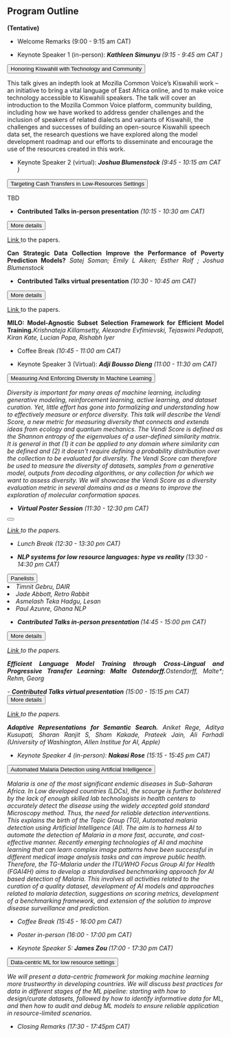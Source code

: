 
## Program Outline 
<b>(Tentative)</b> 

- Welcome Remarks (9:00 - 9:15 am CAT)

- <p>Keynote Speaker 1 (in-person): <i><b>	Kathleen Simunyu </b> (9:15 - 9:45 am CAT )</i></p>
<div>
<button type="button" class="collapsible"> Honoring Kiswahili with Technology and Community</button>
<div class="content">
  <p>This talk gives an indepth look at Mozilla Common Voice’s Kiswahili work – an initiative to bring a vital language of East Africa online, and to make voice technology accessible to Kiswahili speakers. The talk will cover an introduction to the Mozilla Common Voice platform, community building, including how we have worked to address gender challenges and the inclusion of speakers of related dialects and variants of Kiswahili, the challenges and successes of building an open-source Kiswahili speech data set, the research questions we have explored along the model development roadmap and our efforts to disseminate and encourage the use of the resources created in this work.      
 </p>
</div>
</div>

- <p>Keynote Speaker 2 (virtual): <i><b>Joshua Blumenstock</b> (9:45 - 10:15 am CAT )</i></p>
<div>
<button type="button" class="collapsible">Targeting Cash Transfers in Low-Resources Settings</button>
<div class="content">
  <p> TBD</p>
</div>
</div>


- <b>Contributed Talks in-person presentation</b><i> (10:15 - 10:30 am CAT)</i>
<div>
<button type="button" class="collapsible">More details</button>
<div class="content">
   <p align='justify'> <a href='https://pml4dc.github.io/iclr2023/papers.html'>Link </a> to the papers.</p>
  <p align='justify'> <b>Can Strategic Data Collection Improve the Performance of Poverty Prediction Models?</b> <i>  Satej Soman; Emily L Aiken; Esther Rolf ; Joshua Blumenstock </i></p>
</div>
</div>

- <b>Contributed Talks virtual presentation</b><i> (10:30 - 10:45 am CAT)</i>
<div>
<button type="button" class="collapsible">More details</button>
<div class="content">
   <p align='justify'> <a href='https://pml4dc.github.io/iclr2023/papers.html'>Link </a> to the papers.</p>
 <p align='justify'> <b>MILO: Model-Agnostic Subset Selection Framework for Efficient Model Training.</b><i>Krishnateja Killamsetty, Alexandre Evfimievski, Tejaswini Pedapati, Kiran Kate, Lucian Popa, Rishabh Iyer</i></p>
</div>
</div>


-  Coffee Break<i> (10:45 - 11:00 am CAT)</i>

- Keynote Speaker 3 (Virtual): <i><b>Adji Bousso Dieng</b><i> (11:00 - 11:30 am CAT)</i>
<div>
<button type="button" class="collapsible">Measuring And Enforcing Diversity In Machine Learning</button>
<div class="content">
  <p>     Diversity is important for many areas of machine learning, including generative modeling, reinforcement learning, active learning, and dataset curation. Yet, little effort has gone into formalizing and understanding how to effectively measure or enforce diversity. This talk will describe the Vendi Score, a new metric for measuring diversity that connects and extends ideas from ecology and quantum mechanics. The Vendi Score is defined as the Shannon entropy of the eigenvalues of a user-defined similarity matrix. It is general in that (1) it can be applied to any domain where similarity can be defined and (2) it doesn't require defining a probability distribution over the collection to be evaluated for diversity. The Vendi Score can therefore be used to measure the diversity of datasets, samples from a generative model, outputs from decoding algorithms, or any collection for which we want to assess diversity. We will showcase the Vendi Score as a diversity evaluation metric in several domains and as a means to improve the exploration of molecular conformation spaces.</p>
</div>
</div>


- <p><b>Virtual Poster Session</b><i> (11:30 - 12:30 pm CAT)</i></p>
<div>
<button type="button" class="collapsible"></button>
<div class="content">
 <p align='justify'> <a href='https://pml4dc.github.io/iclr2022/papers.html'>Link </a> to the papers.</p>
</div>
</div>

- Lunch Break <i> (12:30 - 13:30 pm CAT)</i>


- <p><b>NLP systems for low resource languages: hype vs reality </b><i>(13:30 - 14:30 pm CAT)</i></p>
<div>
<button type="button" class="collapsible">Panelists</button>
<div class="content">
    <li align='justify'> Timnit Gebru, <i>DAIR</i></li>
  <li align='justify'> Jade Abbott, <i>Retro Rabbit</i></li>
  <li align='justify'> Asmelash Teka Hadgu, <i>Lesan</i></li>
  <li align='justify'> Paul Azunre, <i>Ghana NLP</i></li>
</div>
</div>




- <b>Contributed Talks in-person presentation </b><i> (14:45 - 15:00 pm CAT)</i>
<div>
<button type="button" class="collapsible">More details</button>
<div class="content">
   <p align='justify'> <a href='https://pml4dc.github.io/iclr2023/papers.html'>Link </a> to the papers.</p>
 <p align='justify'> <b>Efficient Language Model Training through Cross-Lingual and Progressive Transfer Learning: Malte Ostendorff.</b><i>Ostendorff, Malte*; Rehm, Georg  </i></p>
</div>
</div>
- <b>Contributed Talks virtual presentation</b><i> (15:00 - 15:15 pm CAT)</i>
<div>
<button type="button" class="collapsible">More details</button>
<div class="content">
   <p align='justify'> <a href='https://pml4dc.github.io/iclr2023/papers.html'>Link </a> to the papers.</p>
  <p align='justify'> <b>Adaptive Representations for Semantic Search.</b> <i>  Aniket Rege, Aditya Kusupati, Sharan Ranjit S, Sham Kakade, Prateek Jain, Ali Farhadi (University of Washington, Allen Institue for AI, Apple)</i></p>
</div>
</div>
  

  
- Keynote Speaker 4 (in-person): <i><b>Nakasi Rose</b><i> (15:15 - 15:45 pm CAT)</i>
<div>
<button type="button" class="collapsible">Automated Malaria Detection using Artificial Intelligence</button>
<div class="content">
  <p>Malaria is one of the most significant endemic diseases in Sub-Saharan Africa. In Low
developed countries (LDCs), the scourge is further bolstered by the lack of enough
skilled lab technologists in health centers to accurately detect the disease using the
widely accepted gold standard Microscopy method. Thus, the need for reliable
detection interventions. This explains the birth of the Topic Group (TG), Automated
malaria detection using Artificial Intelligence (AI). The aim is to harness AI to automate
the detection of Malaria in a more fast, accurate, and cost-effective manner. Recently
emerging technologies of AI and machine learning that can learn complex image
patterns have been successful in different medical image analysis tasks and can
improve public health. Therefore, the TG-Malaria under the ITU/WHO Focus Group AI
for Health (FGAI4H) aims to develop a standardised benchmarking approach for AI
based detection of Malaria. This involves all activities related to the curation of a quality
dataset, development of AI models and approaches related to malaria detection,
suggestions on scoring metrics, development of a benchmarking framework, and
extension of the solution to improve disease surveillance and prediction.      
 </p>
</div>
</div>

- Coffee Break<i> (15:45 - 16:00 pm CAT)</i>
- Poster in-person<i> (16:00 - 17:00 pm CAT)</i>
  
- Keynote Speaker 5: <i><b>James Zou </b><i> (17:00 - 17:30 pm CAT)</i>
<div>
<button type="button" class="collapsible">Data-centric ML for low resource settings</button>
<div class="content">
  <p> We will present a data-centric framework for making machine learning more trustworthy in developing countries. We will discuss best practices for data in different stages of the ML pipeline: starting with how to design/curate datasets, followed by how to identify informative data for ML, and then how to audit and debug ML models to ensure reliable application in resource-limited scenarios.    
 </p>
</div>
</div>



- <p>Closing Remarks<i> (17:30 - 17:45pm CAT)</i></p>


<script>
var coll = document.getElementsByClassName("collapsible");
var i;

for (i = 0; i < coll.length; i++) {
  coll[i].addEventListener("click", function() {
    this.classList.toggle("active");
    var content = this.nextElementSibling;
    if (content.style.display === "block") {
      content.style.display = "none";
    } else {
      content.style.display = "block";
    }
  });
}
</script>
